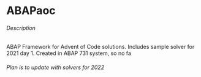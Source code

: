 # ABAPaoc
###### Description
ABAP Framework for Advent of Code solutions. Includes sample solver for 2021 day 1.
Created in ABAP 731 system, so no fa

###### Plan is to update with solvers for 2022
